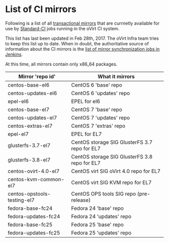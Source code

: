 List of CI mirrors
==================
Following is a list of all [transactional mirrors][1] that are currnetly available
for use by [Standard-CI][2] jobs running in the oVirt CI system.

This list has last been updated in Feb 28th, 2017. The oVirt Infra team tries to
keep this list up to date. When in doubt, the authoritative source of
information about the CI mirrors is the [list of mirror synchronization jobs in
Jenkins][3].

At this time, all mirrors contain only x86_64 packages.

Mirror 'repo id'            | What it mirrors
--------------------------- | ---------------------------------------------
centos-base-el6             | CentOS 6 'base' repo
centos-updates-el6          | CentOS 6 'updates' repo
epel-el6                    | EPEL for el6
centos-base-el7             | CentOS 7 'base' repo
centos-updates-el7          | CentOS 7 'updates' repo
centos-extras-el7           | CentOS 7 'extras' repo
epel-el7                    | EPEL for EL7
glusterfs-3.7-el7           | CentOS storage SIG GlusterFS 3.7 repo for EL7
glusterfs-3.8-el7           | CentOS storage SIG GlusterFS 3.8 repo for EL7
centos-ovirt-4.0-el7        | CentOS virt SIG oVirt 4.0 repo for EL7
centos-kvm-common-el7       | CentOS virt SIG KVM repo for EL7
centos-opstools-testing-el7 | CentOS OPS tools SIG repo (pre-release)
fedora-base-fc24            | Fedora 24 'base' repo
fedora-updates-fc24         | Fedora 24 'updates' repo
fedora-base-fc25            | Fedora 25 'base' repo
fedora-updates-fc25         | Fedora 25 'updates' repo

[1]: Transactional_mirrors.html
[2]: Build_and_test_standards.html
[3]: http://jenkins.ovirt.org/search/?q=system-sync_mirrors
